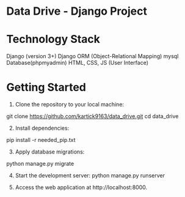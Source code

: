 # Data Drive - Django Project

# Technology Stack

Django (version 3+)
Django ORM (Object-Relational Mapping)
mysql Database(phpmyadmin)
HTML, CSS, JS (User Interface)

# Getting Started
1. Clone the repository to your local machine:

git clone https://github.com/kartick9163/data_drive.git
cd data_drive

2. Install dependencies:

pip install -r needed_pip.txt

3. Apply database migrations:

python manage.py migrate

4. Start the development server:
python manage.py runserver

5. Access the web application at http://localhost:8000.
